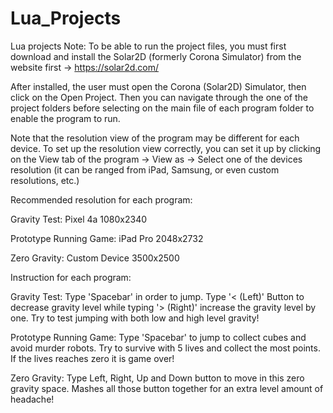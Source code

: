 # Lua_Projects
Lua projects 
Note: To be able to run the project files, you must first download and install the Solar2D (formerly Corona Simulator) from the website first -> https://solar2d.com/

After installed, the user must open the Corona (Solar2D) Simulator, then click on the Open Project. Then you can navigate through the one of the project folders before selecting on the main file of each program folder to enable the program to run.

Note that the resolution view of the program may be different for each device. To set up the resolution view correctly, you can set it up by clicking on the View tab of the program -> View as -> Select one of the devices resolution (it can be ranged from iPad, Samsung, or even custom resolutions, etc.)

Recommended resolution for each program:

Gravity Test: Pixel 4a 1080x2340

Prototype Running Game: iPad Pro 2048x2732

Zero Gravity: Custom Device 3500x2500

Instruction for each program:

Gravity Test: Type 'Spacebar' in order to jump. Type '< (Left)' Button to decrease gravity level while typing '> (Right)' increase the gravity level by one. Try to test jumping with both low and high level gravity! 

Prototype Running Game: Type 'Spacebar' to jump to collect cubes and avoid murder robots. Try to survive with 5 lives and collect the most points. If the lives reaches zero it is game over! 

Zero Gravity: Type Left, Right, Up and Down button to move in this zero gravity space. Mashes all those button together for an extra level amount of headache! 
